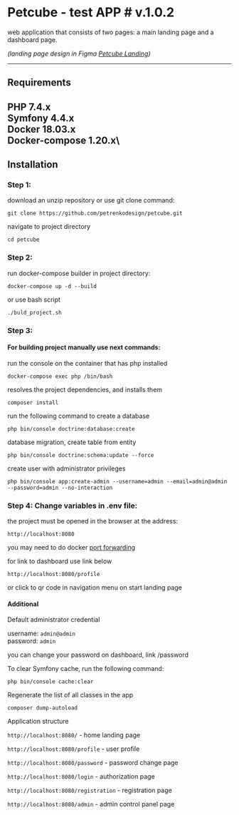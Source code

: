# Petcube - test APP # v.1.0.2

web application that consists of two pages: a main landing page and a dashboard page.

*(landing page design in Figma [Petcube Landing](https://www.figma.com/file/MzvPht5mycZ5Tr1P0gwIEV/Petcube-App-Test))*

---

## Requirements

PHP 7.4.x\
Symfony 4.4.x\
Docker 18.03.x\
Docker-compose 1.20.x\
---

## Installation

### Step 1:

download an unzip repository or use git clone command:

``git clone https://github.com/petrenkodesign/petcube.git``

navigate to project directory 

``cd petcube ``

### Step 2: 

run docker-compose builder in project directory:

``docker-compose up -d --build``

or use bash script 

``./buld_project.sh``

### Step 3:

#### For building project manually use next commands:

run the console on the container that has php installed

``docker-compose exec php /bin/bash``

resolves the project dependencies, and installs them

``composer install``

run the following command to create a database

``php bin/console doctrine:database:create``

database migration, create table from entity

``php bin/console doctrine:schema:update --force``

create user with administrator privileges

``php bin/console app:create-admin --username=admin --email=admin@admin --password=admin --no-interaction``


### Step 4: Change variables in .env file:

the project must be opened in the browser at the address:

``http://localhost:8080``

you may need to do docker [port forwarding](https://docs.docker.com/config/containers/container-networking/)

for link to dashboard use link below

``http://localhost:8080/profile``

or click to qr code in navigation menu on start landing page


#### Additional ####

Default administrator credential

username: ``admin@admin``\
password: ``admin``

you can change your password on dashboard, link /password 

To clear Symfony cache, run the following command:

``php bin/console cache:clear``

Regenerate the list of all classes in the app

``composer dump-autoload``

Application structure

``http://localhost:8080/``              - home landing page

``http://localhost:8080/profile``       - user profile

``http://localhost:8080/password``      - password change page

``http://localhost:8080/login``         - authorization page

``http://localhost:8080/registration``  - registration page

``http://localhost:8080/admin``         - admin control panel page